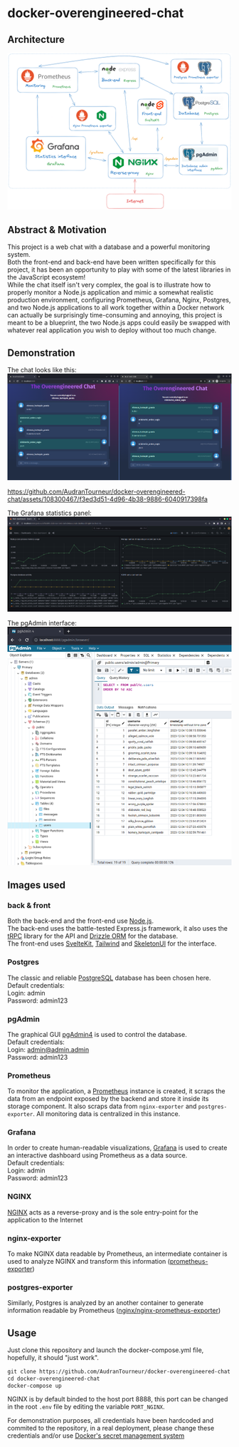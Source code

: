 # docker-overengineered-chat

## Architecture

![App](/demo/architecture.png)

## Abstract & Motivation

This project is a web chat with a database and a powerful monitoring system. <br />
Both the front-end and back-end have been written specifically for this project, it has been an opportunity to play with some of the latest libraries in the JavaScript ecosystem!  <br />
While the chat itself isn't very complex, the goal is to illustrate how to properly monitor a Node.js application and mimic a somewhat realistic production environment, configuring Prometheus, Grafana, Nginx, Postgres, and two Node.js applications to all work together within a Docker network can actually be surprisingly time-consuming and annoying, this project is meant to be a blueprint, the two Node.js apps could easily be swapped with whatever real application you wish to deploy without too much change.

## Demonstration

The chat looks like this:
![App](/demo/chat_image.png)

https://github.com/AudranTourneur/docker-overengineered-chat/assets/108300467/f3ed3d51-4d96-4b38-9886-6040917398fa

The Grafana statistics panel:
![Grafana](/demo/grafana.png)

The pgAdmin interface:
![pgAdmin](/demo/pgadmin.png)

## Images used

### back & front
Both the back-end and the front-end use [Node.js](https://nodejs.org). <br />
The back-end uses the battle-tested Express.js framework, it also uses the [tRPC](https://trpc.io) library for the API and [Drizzle ORM](https://orm.drizzle.team/) for the database.  <br />
The front-end uses [SvelteKit](https://kit.svelte.dev/), [Tailwind](https://tailwindcss.com/) and [SkeletonUI](https://skeleton.dev) for the interface.

### Postgres
The classic and reliable [PostgreSQL](https://www.postgresql.org/) database has been chosen here.  <br />
Default credentials:  <br />
Login: admin  <br />
Password: admin123 

### pgAdmin
The graphical GUI [pgAdmin4](https://www.pgadmin.org/) is used to control the database.  <br />
Default credentials:  <br />
Login: admin@admin.admin  <br />
Password: admin123

### Prometheus
To monitor the application, a [Prometheus](https://prometheus.io/) instance is created, it scraps the data from an endpoint exposed by the backend and store it inside its storage component. It also scraps data from `nginx-exporter` and `postgres-exporter`. All monitoring data is centralized in this instance.

### Grafana
In order to create human-readable visualizations, [Grafana](https://grafana.com/) is used to create an interactive dashboard using Prometheus as a data source.  <br />
Default credentials:  <br />
Login: admin  <br />
Password: admin123

### NGINX
[NGINX](https://www.nginx.com/) acts as a reverse-proxy and is the sole entry-point for the application to the Internet

### nginx-exporter
To make NGINX data readable by Prometheus, an intermediate container is used to analyze NGINX and transform this information ([prometheus-exporter](https://hub.docker.com/r/prometheuscommunity/postgres-exporter))

### postgres-exporter
Similarly, Postgres is analyzed by an another container to generate information readable by Prometheus ([nginx/nginx-prometheus-exporter](https://hub.docker.com/r/nginx/nginx-prometheus-exporter))

## Usage
Just clone this repository and launch the docker-compose.yml file, hopefully, it should "just work".

```
git clone https://github.com/AudranTourneur/docker-overengineered-chat
cd docker-overengineered-chat
docker-compose up
```

NGINX is by default binded to the host port 8888, this port can be changed in the root `.env` file by editing the variable `PORT_NGINX`.

For demonstration purposes, all credentials have been hardcoded and commited to the repository, in a real deployment, please change these credentials and/or use [Docker's secret management system](https://docs.docker.com/compose/use-secrets/)
